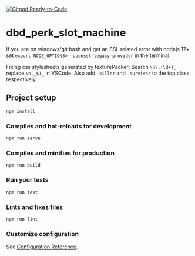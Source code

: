 [![Gitpod Ready-to-Code](https://img.shields.io/badge/Gitpod-Ready--to--Code-blue?logo=gitpod)](https://gitpod.io/#https://github.com/3stadt/dbd_perk_slot_machine) 

# dbd_perk_slot_machine

If you are on windows/git bash and get an SSL related error with nodejs 17+ set `export NODE_OPTIONS=--openssl-legacy-provider` in the terminal.

Fixing css stylesheets generated by texturePacker: Search `\n\.(\d+)_` replace `\n._$1_` in VSCode. Also add `-killer` and `-survivor` to the top class respectively.

## Project setup
```
npm install
```

### Compiles and hot-reloads for development
```
npm run serve
```

### Compiles and minifies for production
```
npm run build
```

### Run your tests
```
npm run test
```

### Lints and fixes files
```
npm run lint
```

### Customize configuration
See [Configuration Reference](https://cli.vuejs.org/config/).
